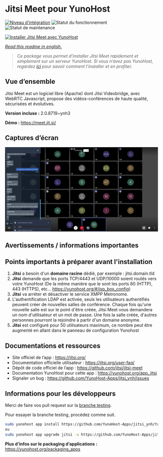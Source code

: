 <!--
N.B.: This README was automatically generated by https://github.com/YunoHost/apps/tree/master/tools/README-generator
It shall NOT be edited by hand.
-->

# Jitsi Meet pour YunoHost

[![Niveau d’intégration](https://dash.yunohost.org/integration/jitsi.svg)](https://dash.yunohost.org/appci/app/jitsi) ![Statut du fonctionnement](https://ci-apps.yunohost.org/ci/badges/jitsi.status.svg) ![Statut de maintenance](https://ci-apps.yunohost.org/ci/badges/jitsi.maintain.svg)

[![Installer Jitsi Meet avec YunoHost](https://install-app.yunohost.org/install-with-yunohost.svg)](https://install-app.yunohost.org/?app=jitsi)

*[Read this readme in english.](./README.md)*

> *Ce package vous permet d’installer Jitsi Meet rapidement et simplement sur un serveur YunoHost.
Si vous n’avez pas YunoHost, regardez [ici](https://yunohost.org/#/install) pour savoir comment l’installer et en profiter.*

## Vue d’ensemble

Jitsi Meet est un logiciel libre (Apache) dont Jitsi Videobridge, avec WebRTC Javascript, propose des vidéos-conférences de haute qualité, sécurisées et évolutives.


**Version incluse :** 2.0.8719~ynh3

**Démo :** https://meet.jit.si/

## Captures d’écran

![Capture d’écran de Jitsi Meet](./doc/screenshots/screenshot.png)

## Avertissements / informations importantes

## Points importants à préparer avant l'installation

1. **Jitsi** a besoin d'un **domaine racine** dédié, par exemple : jitsi.domain.tld
2. **Jitsi** demande que les ports TCP/4443 et UDP/10000 soient routés vers votre YunoHost (De la même manière que le sont les ports 80 (HTTP), 443 (HTTPS), etc... https://yunohost.org/#/isp_box_config)
3. **Jitsi** va arréter et désactiver le service XMPP Metronome.
4. L'authentification LDAP est activée, seuls les utilisateurs authentifiés peuvent créer de nouvelles salles de conférence. Chaque fois qu'une nouvelle salle est sur le point d'être créée, Jitsi Meet vous demandera un nom d'utilisateur et un mot de passe. Une fois la salle créée, d'autres personnes pourront la rejoindre à partir d'un domaine anonyme. 
5. **Jitsi** est configuré pour 50 utilisateurs maximum, ce nombre peut être augmenté en allant dans le panneau de configuration Yunohost

## Documentations et ressources

* Site officiel de l’app : <https://jitsi.org/>
* Documentation officielle utilisateur : <https://jitsi.org/user-faq/>
* Dépôt de code officiel de l’app : <https://github.com/jitsi/jitsi-meet>
* Documentation YunoHost pour cette app : <https://yunohost.org/app_jitsi>
* Signaler un bug : <https://github.com/YunoHost-Apps/jitsi_ynh/issues>

## Informations pour les développeurs

Merci de faire vos pull request sur la [branche testing](https://github.com/YunoHost-Apps/jitsi_ynh/tree/testing).

Pour essayer la branche testing, procédez comme suit.

``` bash
sudo yunohost app install https://github.com/YunoHost-Apps/jitsi_ynh/tree/testing --debug
ou
sudo yunohost app upgrade jitsi -u https://github.com/YunoHost-Apps/jitsi_ynh/tree/testing --debug
```

**Plus d’infos sur le packaging d’applications :** <https://yunohost.org/packaging_apps>